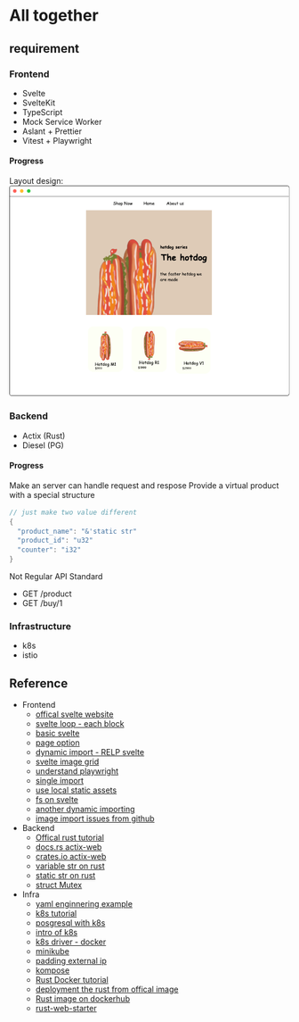 # All together
## requirement

### Frontend

- Svelte
- SvelteKit
- TypeScript
- Mock Service Worker
- Aslant + Prettier
- Vitest + Playwright

#### Progress

Layout design:
![Main page layout](frontend-main-page-layout.png)

### Backend

- Actix (Rust)
- Diesel (PG)

#### Progress

Make an server can handle request and respose
Provide a virtual product with a special structure
```rust
// just make two value different
{
  "product_name": "&'static str"
  "product_id": "u32"
  "counter": "i32"
} 
```

Not Regular API Standard
- GET /product
- GET /buy/1


### Infrastructure

- k8s
- istio

## Reference
- Frontend
  - [offical svelte website](https://svelte.dev/docs)
  - [svelte loop - each block](https://svelte.dev/tutorial/each-blocks)
  - [basic svelte](https://svelte.dev/tutorial/basics)
  - [page option](https://kit.svelte.dev/docs/page-options)
  - [dynamic import - RELP svelte](https://svelte.dev/repl/16b375da9b39417dae837b5006799cb4?version=3.25.0)
  - [svelte image grid](https://svelte.dev/repl/7b791af77bde47a082781bf9197a0d32?version=3.38.3)
  - [understand playwright](https://github.com/microsoft/playwright)
  - [single import](https://svelte.dev/repl/53ab00ed8a6e4fcfa257f8b76f1b6851?version=3.38.2)
  - [use local static assets](https://stackoverflow.com/questions/56895865/how-to-use-local-static-images-in-svelte/57019312#57019312)
  - [fs on svelte](https://stackoverflow.com/questions/72044970/how-to-work-with-files-using-svelte-when-fs-doesnt-work)
  - [another dynamic importing](https://rodneylab.com/sveltekit-dynamic-image-import/)
  - [image import issues from github](https://github.com/sveltejs/svelte/issues/4830)
- Backend
  - [Offical rust tutorial](https://actix.rs/docs/getting-started/)
  - [docs.rs actix-web](https://docs.rs/actix-web/latest/actix_web/)
  - [crates.io actix-web](https://crates.io/crates/actix-web)
  - [variable str on rust](https://users.rust-lang.org/t/quick-question-static-str/35940)
  - [static str on rust](https://course.rs/advance/lifetime/static.html)
  - [struct Mutex](https://doc.rust-lang.org/std/sync/struct.Mutex.html)
- Infra
  - [yaml enginnering example](https://codefresh.io/learn/software-deployment/kubernetes-deployment-yaml/)
  - [k8s tutorial](https://kubernetes.io/docs/tutorials/)
  - [posgresql with k8s](https://www.containiq.com/post/deploy-postgres-on-kubernetes)
  - [intro of k8s](https://cwhu.medium.com/kubernetes-basic-concept-tutorial-e033e3504ec0)
  - [k8s driver - docker](https://minikube.sigs.k8s.io/docs/drivers/docker/)
  - [minikube](https://kubernetes.io/docs/tutorials/hello-minikube/)
  - [padding external ip](https://stackoverflow.com/questions/44110876/kubernetes-service-external-ip-pending)
  - [kompose](https://kubernetes.io/zh-cn/docs/tasks/configure-pod-container/translate-compose-kubernetes/)
  - [Rust Docker tutorial](https://tutorialedge.net/rust/rust-docker-tutorial/)
  - [deployment the rust from offical image](https://www.docker.com/blog/simplify-your-deployments-using-the-rust-official-image/)
  - [Rust image on dockerhub](https://hub.docker.com/_/rust/tags?page=2)
  - [rust-web-starter](https://github.com/ghotiphud/rust-web-starter/blob/master/api_server/Dockerfile)